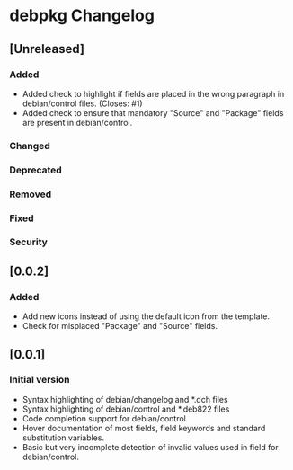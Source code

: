 <!-- Keep a Changelog guide -> https://keepachangelog.com -->

# debpkg Changelog

## [Unreleased]
### Added
- Added check to highlight if fields are placed in the wrong paragraph in debian/control files. (Closes: #1)
- Added check to ensure that mandatory "Source" and "Package" fields are present in debian/control.

### Changed

### Deprecated

### Removed

### Fixed

### Security
## [0.0.2]
### Added
- Add new icons instead of using the default icon from the template.
- Check for misplaced "Package" and "Source" fields.


## [0.0.1]
### Initial version

- Syntax highlighting of debian/changelog and *.dch files
- Syntax highlighting of debian/control and *.deb822 files
- Code completion support for debian/control
- Hover documentation of most fields, field keywords and standard substitution variables.
- Basic but very incomplete detection of invalid values used in field for debian/control.
